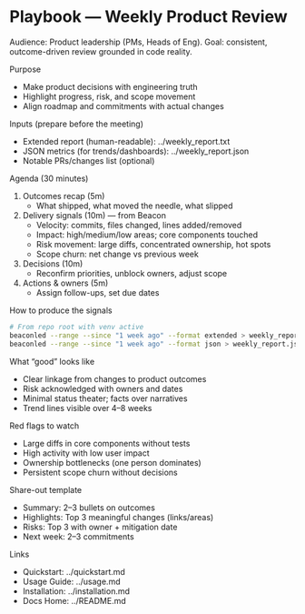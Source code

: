 # Playbook — Weekly Product Review

Audience: Product leadership (PMs, Heads of Eng). Goal: consistent, outcome-driven review grounded in code reality.

Purpose
- Make product decisions with engineering truth
- Highlight progress, risk, and scope movement
- Align roadmap and commitments with actual changes

Inputs (prepare before the meeting)
- Extended report (human-readable): ../weekly_report.txt
- JSON metrics (for trends/dashboards): ../weekly_report.json
- Notable PRs/changes list (optional)

Agenda (30 minutes)
1) Outcomes recap (5m)
   - What shipped, what moved the needle, what slipped
2) Delivery signals (10m) — from Beacon
   - Velocity: commits, files changed, lines added/removed
   - Impact: high/medium/low areas; core components touched
   - Risk movement: large diffs, concentrated ownership, hot spots
   - Scope churn: net change vs previous week
3) Decisions (10m)
   - Reconfirm priorities, unblock owners, adjust scope
4) Actions & owners (5m)
   - Assign follow-ups, set due dates

How to produce the signals
```bash
# From repo root with venv active
beaconled --range --since "1 week ago" --format extended > weekly_report.txt
beaconled --range --since "1 week ago" --format json > weekly_report.json
```

What “good” looks like
- Clear linkage from changes to product outcomes
- Risk acknowledged with owners and dates
- Minimal status theater; facts over narratives
- Trend lines visible over 4–8 weeks

Red flags to watch
- Large diffs in core components without tests
- High activity with low user impact
- Ownership bottlenecks (one person dominates)
- Persistent scope churn without decisions

Share-out template
- Summary: 2–3 bullets on outcomes
- Highlights: Top 3 meaningful changes (links/areas)
- Risks: Top 3 with owner + mitigation date
- Next week: 2–3 commitments

Links
- Quickstart: ../quickstart.md
- Usage Guide: ../usage.md
- Installation: ../installation.md
- Docs Home: ../README.md
